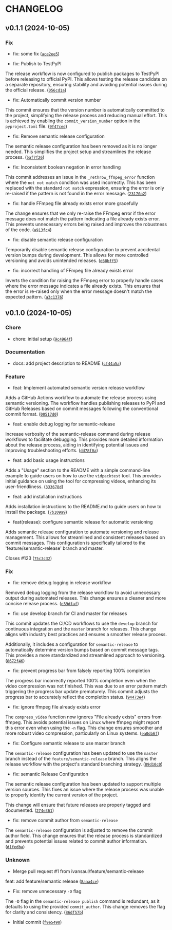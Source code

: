 # CHANGELOG

## v0.1.1 (2024-10-05)

### Fix

* fix: some fix ([`ace2ee5`](https://github.com/ivansaul/test-semantic-release/commit/ace2ee547fabbb2a4551b5ee835e8912f0439553))

* fix: Publish to TestPyPI

The release workflow is now configured to publish packages to TestPyPI before releasing to official PyPI. This allows testing the release candidate on a separate repository, ensuring stability and avoiding potential issues during the official release. ([`056cd1a`](https://github.com/ivansaul/test-semantic-release/commit/056cd1ac2e138f38d2b79a5c25da50d6012c5ddb))

* fix: Automatically commit version number

This commit ensures that the version number is automatically committed to the project, simplifying the release process and reducing manual effort.  This is achieved by enabling the `commit_version_number` option in the `pyproject.toml` file. ([`9f47ced`](https://github.com/ivansaul/test-semantic-release/commit/9f47cedbd0df371990e194ab46ff2ee82a345d3e))

* fix: Remove semantic release configuration

The semantic release configuration has been removed as it is no longer needed. This simplifies the project setup and streamlines the release process. ([`5af7f26`](https://github.com/ivansaul/test-semantic-release/commit/5af7f26282661693e4d07924e63ea83521be46ae))

* fix: Inconsistent boolean negation in error handling

This commit addresses an issue in the `_rethrow_ffmpeg_error` function where the `not not match` condition was used incorrectly. This has been replaced with the standard `not match` expression, ensuring the error is only re-raised if the pattern is not found in the error message. ([`23170a2`](https://github.com/ivansaul/test-semantic-release/commit/23170a2d993e0b866a7d2170a5744c2a6f3dace9))

* fix: handle FFmpeg file already exists error more gracefully

The change ensures that we only re-raise the FFmpeg error if the error message does not match the pattern indicating a file already exists error. This prevents unnecessary errors being raised and improves the robustness of the code. ([`a913fc4`](https://github.com/ivansaul/test-semantic-release/commit/a913fc4b4b60a555633761475a016198e4004612))

* fix: disable semantic release configuration

Temporarily disable semantic release configuration to prevent accidental version bumps during development.  This allows for more controlled versioning and avoids unintended releases. ([`d68bff5`](https://github.com/ivansaul/test-semantic-release/commit/d68bff51b2b6856f15c52a13eddd39753f88a505))

* fix: incorrect handling of FFmpeg file already exists error

Inverts the condition for raising the FFmpeg error to properly handle cases where the error message indicates a file already exists. This ensures that the error is re-raised only when the error message doesn&#39;t match the expected pattern. ([`a3c1376`](https://github.com/ivansaul/test-semantic-release/commit/a3c13765a1d89ca6f878cf382870f7bd317bf916))

## v0.1.0 (2024-10-05)

### Chore

* chore: initial setup ([`9c4964f`](https://github.com/ivansaul/test-semantic-release/commit/9c4964f6b10261dc9d7acbb1664b94283263600e))

### Documentation

* docs: add project description to README ([`cf44a5a`](https://github.com/ivansaul/test-semantic-release/commit/cf44a5a3a02c87d45014ad9790c186273d7a1738))

### Feature

* feat: Implement automated semantic version release workflow

Adds a GitHub Actions workflow to automate the release process using semantic versioning. The workflow handles publishing releases to PyPI and GitHub Releases based on commit messages following the conventional commit format. ([`00517d0`](https://github.com/ivansaul/test-semantic-release/commit/00517d0d2e68098fa65c5406e8998e51c3b79101))

* feat: enable debug logging for semantic-release

Increase verbosity of the semantic-release command during release workflows to facilitate debugging. This provides more detailed information about the release process, aiding in identifying potential issues and improving troubleshooting efforts. ([`dd78f0a`](https://github.com/ivansaul/test-semantic-release/commit/dd78f0a72067b488a10fe9660e638b1529313fb6))

* feat: add basic usage instructions

Adds a &#34;Usage&#34; section to the README with a simple command-line example to guide users on how to use the `vidpacktest` tool. This provides initial guidance on using the tool for compressing videos, enhancing its user-friendliness. ([`333678d`](https://github.com/ivansaul/test-semantic-release/commit/333678dbb38ae36ea1d992328711251abadbfacc))

* feat: add installation instructions

Adds installation instructions to the README.md to guide users on how to install the package. ([`7b109a9`](https://github.com/ivansaul/test-semantic-release/commit/7b109a916e7acbb611b48420f491f3dfef7c6c77))

* feat(release): configure semantic release for automatic versioning

Adds semantic release configuration to automate versioning and release management.
This allows for streamlined and consistent releases based on commit messages.
This configuration is specifically tailored to the &#39;feature/semantic-release&#39; branch and master.

Closes #123 ([`75c3c32`](https://github.com/ivansaul/test-semantic-release/commit/75c3c3245cf84efde2c0e991051adb91d511b2b3))

### Fix

* fix: remove debug logging in release workflow

Removed debug logging from the release workflow to avoid unnecessary output during automated releases. This change ensures a cleaner and more concise release process. ([`e39dfaf`](https://github.com/ivansaul/test-semantic-release/commit/e39dfaf984d0f7c0a1c36a3d44b9c4140564b732))

* fix: use develop branch for CI and master for releases

This commit updates the CI/CD workflows to use the `develop` branch for continuous integration and the `master` branch for releases. This change aligns with industry best practices and ensures a smoother release process.

Additionally, it includes a configuration for `semantic-release` to automatically determine version bumps based on commit message tags. This provides a more standardized and streamlined approach to versioning. ([`8672f46`](https://github.com/ivansaul/test-semantic-release/commit/8672f46fa5267e992c6654a4a533d27b2365e864))

* fix: prevent progress bar from falsely reporting 100% completion

The progress bar incorrectly reported 100% completion even when the video compression was not finished. This was due to an error pattern match triggering the progress bar update prematurely. This commit adjusts the progress bar to accurately reflect the completion status. ([`94473e4`](https://github.com/ivansaul/test-semantic-release/commit/94473e4918b4606189b6e5d7d9e352bfaed90b84))

* fix: ignore ffmpeg file already exists error

The `compress_video` function now ignores &#34;File already exists&#34; errors from ffmpeg. This avoids potential issues on Linux where ffmpeg might report this error even when using the `-n` flag. This change ensures smoother and more robust video compression, particularly on Linux systems. ([`ea0db6f`](https://github.com/ivansaul/test-semantic-release/commit/ea0db6f5c4b2fdb98986e169ee1590d6160bedd2))

* fix: Configure semantic release to use master branch

The `semantic-release` configuration has been updated to use the `master` branch instead of the `feature/semantic-release` branch. This aligns the release workflow with the project&#39;s standard branching strategy. ([`89d10c0`](https://github.com/ivansaul/test-semantic-release/commit/89d10c07542ec421df1f2172413b2795da130c54))

* fix: semantic Release Configuration

The semantic release configuration has been updated to support multiple version sources. This fixes an issue where the release process was unable to properly identify the current version of the project.

This change will ensure that future releases are properly tagged and documented. ([`274e361`](https://github.com/ivansaul/test-semantic-release/commit/274e361bf951791c8742fcf1ca0e7127d71c83eb))

* fix: remove commit author from `semantic-release`

The `semantic-release` configuration is adjusted to remove the commit author field. This change ensures that the release process is standardized and prevents potential issues related to commit author information. ([`d1fedba`](https://github.com/ivansaul/test-semantic-release/commit/d1fedba074b4d816933986462b469febabc94fc5))

### Unknown

* Merge pull request #1 from ivansaul/feature/semantic-release

feat: add feature/semantic release ([`8aaa4ce`](https://github.com/ivansaul/test-semantic-release/commit/8aaa4ce0bdac4a657fc4381b03e0edf06e6e6163))

* Fix: remove unnecessary `-D` flag

The `-D` flag in the `semantic-release publish` command is redundant, as it defaults to using the provided `commit_author`. This change removes the flag for clarity and consistency. ([`86df57b`](https://github.com/ivansaul/test-semantic-release/commit/86df57b7cb20e25710d6f0ed7f54fbd859375103))

* Initial commit ([`f9e5490`](https://github.com/ivansaul/test-semantic-release/commit/f9e54901993922ee59c3074a11997ab31e1f650b))
